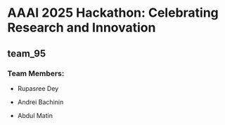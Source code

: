 # AAAI 2025 Hackathon: Celebrating Research and Innovation

## team_95

### Team Members:

- Rupasree Dey

- Andrei Bachinin

- Abdul Matin
